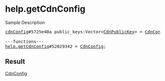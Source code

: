 # help.getCdnConfig

Sample Description

<pre>
<a href="../constructor/cdnConfig.md">cdnConfig</a>#5725e40a public_keys:Vector&lt;<a href="../type/CdnPublicKey.md">CdnPublicKey</a>&gt; = <a href="../type/CdnConfig.md">CdnConfig</a>;

---functions---
<a href="../method/help.getCdnConfig.md">help.getCdnConfig</a>#52029342 = <a href="../type/CdnConfig.md">CdnConfig</a>;</pre>

## Result

<a href="../type/CdnConfig.md">CdnConfig</a>

